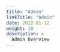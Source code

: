 ```yaml
---
title: "Admin"
linkTitle: "Admin"
date: 2022-01-12
weight: 10
description: >
  Admin Overview
---
```




